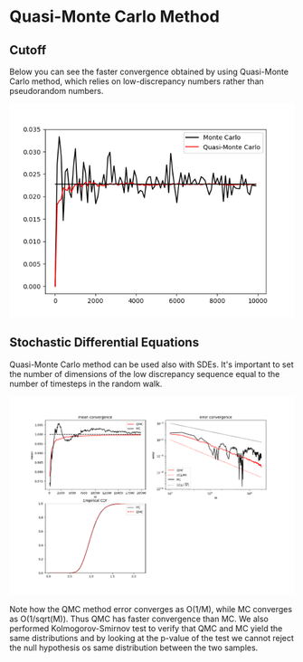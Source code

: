 # Quasi-Monte Carlo Method


## Cutoff

Below you can see the faster convergence obtained by using Quasi-Monte Carlo method, which relies on low-discrepancy numbers rather than pseudorandom numbers.

![image](cutoff.png)


## Stochastic Differential Equations

Quasi-Monte Carlo method can be used also with SDEs. It's important to set the number of dimensions of the low discrepancy sequence equal to the number of timesteps in the random walk.

![image](sde.png)

Note how the QMC method error converges as O(1/M), while MC converges as O(1/sqrt(M)). Thus QMC has faster convergence than MC.
We also performed Kolmogorov-Smirnov test to verify that QMC and MC yield the same distributions and by looking at the p-value of the test we cannot reject the null hypothesis os same distribution between the two samples.